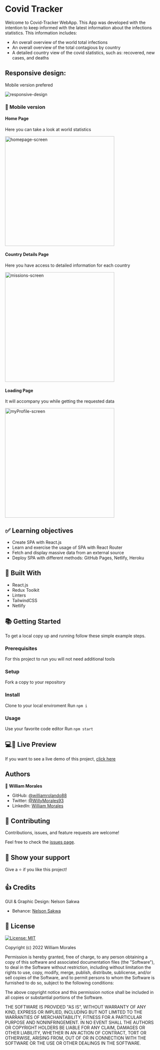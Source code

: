 # Covid Tracker

Welcome to Covid-Tracker WebApp.
This App was developed with the intention to keep informed with the latest information about the infections statistics. This information includes:

- An overall overview of the world total infections
- An overall overview of the total contagious by country
- A detailed country view of the covid statistics, such as: recovered, new cases, and deaths

## Responsive design:

Mobile version prefered

![responsive-design](./screenshots/responsive_design.png)

### 📱 Mobile version

<!-- Include some screenshots of mobile version -->

#### Home Page

Here you can take a look at world statistics

<img src="./screenshots/home-mobile.png" alt="homepage-screen" width="360"/>

#### Country Details Page

Here you have access to detailed information for each country

<img src="./screenshots/details-mobile.png" alt="missions-screen" width="360"/>

#### Loading Page

It will accompany you while getting the requested data

<img src="./screenshots/loading-mobile.png" alt="myProfile-screen" width="360"/>

## ✅ Learning objectives

- Create SPA with React.js
- Learn and exercise the usage of SPA with React Router
- Fetch and display massive data from an external source
- Deploy SPA with different methods: GitHub Pages, Netlify, Heroku

## 🧩 Built With

<!-- - HTML & CSS -->

- React.js
- Redux Toolkit
- Linters
- TailwindCSS
- Netlify

## 📚 Getting Started

To get a local copy up and running follow these simple example steps.

### Prerequisites

<!-- For this project to run you will need the following tools: -->

For this project to run you will not need additional tools

### Setup

Fork a copy to your repository

### Install

Clone to your local enviroment
Run `npm i`

### Usage

Use your favorite code editor
Run `npm start`

## 💻📱 Live Preview

<!-- There is no Live Demo available at the moment -->

If you want to see a live demo of this project, [click here](https://wr88-covid-tracker.netlify.app/)

## Authors

👤 **William Morales**

- GitHub: [@williamrolando88](https://github.com/williamrolando88)
- Twitter: [@WillyMorales93](https://twitter.com/WillyMorales93)
- LinkedIn: [William Morales](https://www.linkedin.com/in/william-rolando-morales/)

## 🤝 Contributing

Contributions, issues, and feature requests are welcome!

Feel free to check the [issues page](../../issues).

## 👏 Show your support

Give a ⭐️ if you like this project!

## 👍 Credits

GUI & Graphic Design: Nelson Sakwa

- Behance: [Nelson Sakwa](https://www.behance.net/sakwadesignstudio)

## 📝 License

[![License: MIT](https://img.shields.io/badge/License-MIT-yellow.svg)](https://opensource.org/licenses/MIT)

Copyright (c) 2022 William Morales

Permission is hereby granted, free of charge, to any person obtaining a copy of this software and associated documentation files (the "Software"), to deal in the Software without restriction, including without limitation the rights to use, copy, modify, merge, publish, distribute, sublicense, and/or sell copies of the Software, and to permit persons to whom the Software is furnished to do so, subject to the following conditions:

The above copyright notice and this permission notice shall be included in all copies or substantial portions of the Software.

THE SOFTWARE IS PROVIDED "AS IS", WITHOUT WARRANTY OF ANY KIND, EXPRESS OR IMPLIED, INCLUDING BUT NOT LIMITED TO THE WARRANTIES OF MERCHANTABILITY, FITNESS FOR A PARTICULAR PURPOSE AND NONINFRINGEMENT. IN NO EVENT SHALL THE AUTHORS OR COPYRIGHT HOLDERS BE LIABLE FOR ANY CLAIM, DAMAGES OR OTHER LIABILITY, WHETHER IN AN ACTION OF CONTRACT, TORT OR OTHERWISE, ARISING FROM, OUT OF OR IN CONNECTION WITH THE SOFTWARE OR THE USE OR OTHER DEALINGS IN THE SOFTWARE.
